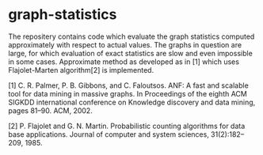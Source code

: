 # graph-statistics
The repositery contains code which evaluate the graph statistics computed approximately with respect to actual values. The graphs in question are large, for which evaluation of exact statistics are slow and even impossible in some cases. 
Approximate method as developed as in [1] which uses Flajolet-Marten algorithm[2]  is implemented.


[1] C. R. Palmer, P. B. Gibbons, and C. Faloutsos. ANF: A fast and scalable tool for data mining in
massive graphs. In Proceedings of the eighth ACM SIGKDD international conference on Knowledge
discovery and data mining, pages 81–90. ACM, 2002.

[2] P. Flajolet and G. N. Martin. Probabilistic counting algorithms for data base applications. Journal
of computer and system sciences, 31(2):182–209, 1985.
